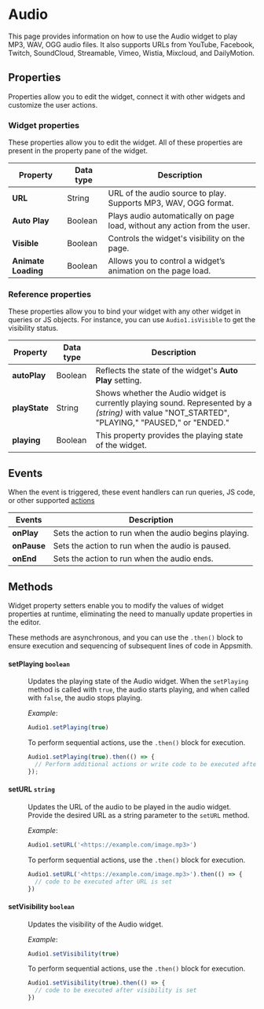 # Audio

This page provides information on how to use the Audio widget to play MP3, WAV, OGG audio files. It also supports URLs from YouTube, Facebook, Twitch, SoundCloud, Streamable, Vimeo, Wistia, Mixcloud, and DailyMotion. 

<VideoEmbed host="youtube" videoId="FhY6-yUixto" title="Using the Audio Widget" caption="Using the Audio Widget"/>

## Properties

Properties allow you to edit the widget, connect it with other widgets and customize the user actions.

### Widget properties

These properties allow you to edit the widget. All of these properties are present in the property pane of the widget.

| Property | Data type | Description                                                                                                                                                    |
| ----------------- | ------------ | -------------------------------------------------------------------------------------------------------------------------------------------------- |
| **URL**        |  String  | URL of the audio source to play. Supports MP3, WAV, OGG format.                                                                                                                                                                                                                   |
| **Auto Play**     |   Boolean   | Plays audio automatically on page load, without any action from the user.                                                                                                                                                                             |
| **Visible**       |   Boolean   | Controls the widget's visibility on the page.                                                                                     |
| **Animate Loading**  |   Boolean | Allows you to control a widget’s animation on the page load.|

### Reference properties

These properties allow you to bind your widget with any other widget in queries or JS objects. For instance, you can use `Audio1.isVisible` to get the visibility status.

| Property | Data type | Description                                                                                                                                                    |
| ----------------- | ------------ | -------------------------------------------------------------------------------------------------------------------------------------------------- |
| **autoPlay**   |   Boolean  | Reflects the state of the widget's **Auto Play** setting.                                                                                 |
| **playState**  |   String  | Shows whether the Audio widget is currently playing sound. Represented by a _(string)_ with value "NOT\_STARTED", "PLAYING," "PAUSED," or "ENDED." |
| **playing**  |   Boolean  | This property provides the playing state of the widget. |

## Events

When the event is triggered, these event handlers can run queries, JS code, or other supported [actions](/reference/appsmith-framework/widget-actions)


| Events      | Description                                                                                                                       |
| ----------- | --------------------------------------------------------------------------------------------------------------------------------- |
| **onPlay**  | Sets the action to run when the audio begins playing.   |
| **onPause** | Sets the action to run when the audio is paused.    |
| **onEnd**   | Sets the action to run when the audio ends.            |

## Methods

Widget property setters enable you to modify the values of widget properties at runtime, eliminating the need to manually update properties in the editor.

These methods are asynchronous, and you can use the `.then()` block to ensure execution and sequencing of subsequent lines of code in Appsmith.


#### setPlaying `boolean`

<dd>

Updates the playing state of the Audio widget. When the `setPlaying` method is called with `true`, the audio starts playing, and when called with `false`, the audio stops playing.


*Example*:

```js
Audio1.setPlaying(true)
```

To perform sequential actions, use the `.then()` block for execution.

```js
Audio1.setPlaying(true).then(() => {
  // Perform additional actions or write code to be executed after the playing state is set
});
```

</dd>


#### setURL `string`

<dd>

Updates the URL of the audio to be played in the audio widget. Provide the desired URL as a string parameter to the `setURL` method. 

*Example*:

```js
Audio1.setURL('<https://example.com/image.mp3>')
```

To perform sequential actions, use the `.then()` block for execution.

```js
Audio1.setURL('<https://example.com/image.mp3>').then(() => {
  // code to be executed after URL is set
})

```

</dd>


#### setVisibility `boolean`

<dd>

Updates the visibility of the Audio widget.

*Example*:

```js
Audio1.setVisibility(true)
```

To perform sequential actions, use the `.then()` block for execution.

```js
Audio1.setVisibility(true).then(() => {
  // code to be executed after visibility is set
})

```

</dd>